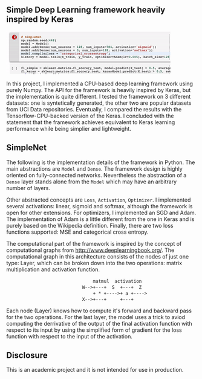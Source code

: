 ## Simple Deep Learning framework heavily inspired by Keras

![](ezgif.com-crop.gif)

In this project, I implemented a CPU-based deep learning framework using purely Numpy. The API for the framework is heavily inspired by Keras, but the implementation is quite different. I tested the framework on 3 different datasets: one is syntetically generated, the other two are popular datasets from UCI Data repositories. Eventually, I compared the results with the Tensorflow-CPU-backed version of the Keras. I concluded with the statement that the framework achieves equivalent to Keras learning performance while being simplier and lightweight. 

## SimpleNet
The following is the implementation details of the framework in Python. The main abstractions are `Model` and `Dense`.  The framework design is highly oriented on fully-connected networks. Nevertheless the abstraction of a `Dense` layer stands alone from the `Model` which may have an arbitrary number of layers.

Other abstracted concepts are `Loss`,  `Activation`,  `Optimizer`. I implemented several activations:  linear, sigmoid and softmax, although the framework is open for other extensions. For optimizers, I implemented an SGD and Adam. The implementation of Adam is a little different from the one in Keras and is purely based on the Wikipedia definition. Finally, there are two loss functions supported: MSE and categorical cross entropy.

The computational part of the framework is inspired by the concept of computational graphs from http://www.deeplearningbook.org/. The computational graph in this architecture consists of the nodes of just one type: Layer, which can be broken down into the two operations: matrix multiplication and activation function. 
```
                                matmul  activation
                            W-->+---+  S  +---+  Z
                                + * +---->+ a +---->
                            X-->+---+     +---+
```
Each node (Layer) knows how to compute it's forward and backward pass for the two operations. For the last layer, the model uses a trick to aviod computing the derrivative of the output of the final activation function with respect to its input by using the simplified form of gradient for the loss function with respect to the input of the activation.  


## Disclosure
This is an academic project and it is not intended for use in production. 
